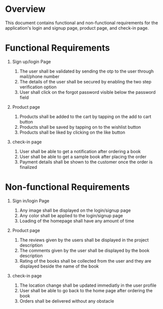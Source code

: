 # Overview
This document contains functional and non-functional requirements for the application's login and signup page, product page, and check-in page.


# Functional Requirements 
1. Sign up/login Page
     1. The user shall be validated by sending the otp to the user through mail/phone number
     2. The details of the user shall be secured by enabling the two step verification option
     3. User shall click on the forgot password visible below the password field 

2. Product page
      1. Products shall be added to the cart by tapping on the add to cart button
      2. Products shall be saved by tapping on to the wishlist button
      3. Products shall be liked by clicking on the like button 


3. check-in page
     1. User shall be able to get a notification after ordering a book
     2. User shall be able to get a sample book after placing the order
     3. Payment details shall be shown to the customer once the order is finalized 


# Non-functional Requirements
1. Sign in/login Page
      1. Any image shall be displayed on the login/signup page
      2. Any color shall be applied to the login/signup page
      3. Loading of the homepage shall have any amount of time


2. Product page
      1. The reviews given by the users shall be displayed in the project description
      2. The comments given by the user shall be displayed by the book description
      3. Rating of the books shall be collected from the user and they are displayed beside the name of the book


3. check-in page
     1. The location change shall be updated immediatly in the user profile
     2. User shall be able to go back to the home page after ordering the book
     3. Orders shall be delivered without any obstacle
   